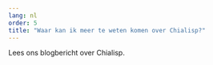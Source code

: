 ```yaml
---
lang: nl
order: 5
title: "Waar kan ik meer te weten komen over Chialisp?"
---
```


Lees ons blogbericht over Chialisp.
